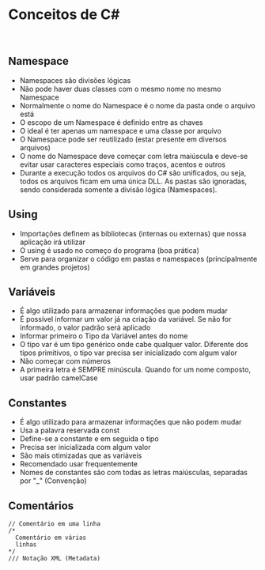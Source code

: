 # Conceitos de C#

&nbsp;

## Namespace

- Namespaces são divisões lógicas
- Não pode haver duas classes com o mesmo nome no mesmo Namespace
- Normalmente o nome do Namespace é o nome da pasta onde o arquivo está
- O escopo de um Namespace é definido entre as chaves
- O ideal é ter apenas um namespace e uma classe por arquivo
- O Namespace pode ser reutilizado (estar presente em diversos arquivos)
- O nome do Namespace deve começar com letra maiúscula e deve-se evitar usar caracteres especiais como traços, acentos e outros
- Durante a execução todos os arquivos do C# são unificados, ou seja, todos os arquivos ficam em uma única DLL. As pastas são ignoradas, sendo considerada somente a divisão lógica (Namespaces).
  &nbsp;

## Using

- Importações definem as bibliotecas (internas ou externas) que nossa aplicação irá utilizar
- O using é usado no começo do programa (boa prática)
- Serve para organizar o código em pastas e namespaces (principalmente em grandes projetos)
  &nbsp;

## Variáveis

- É algo utilizado para armazenar informações que podem mudar
- É possível informar um valor já na criação da variável. Se não for informado, o valor padrão será aplicado
- Informar primeiro o Tipo da Variável antes do nome
- O tipo var é um tipo genérico onde cabe qualquer valor. Diferente dos tipos primitivos, o tipo var precisa ser inicializado com algum valor
- Não começar com números
- A primeira letra é SEMPRE minúscula. Quando for um nome composto, usar padrão camelCase
  &nbsp;

## Constantes

- É algo utilizado para armazenar informações que não podem mudar
- Usa a palavra reservada const
- Define-se a constante e em seguida o tipo
- Precisa ser inicializada com algum valor
- São mais otimizadas que as variáveis
- Recomendado usar frequentemente
- Nomes de constantes são com todas as letras maiúsculas, separadas por "\_" (Convenção)
  &nbsp;

## Comentários

```
// Comentário em uma linha
/*
  Comentário em várias
  linhas
*/
/// Notação XML (Metadata)
```
